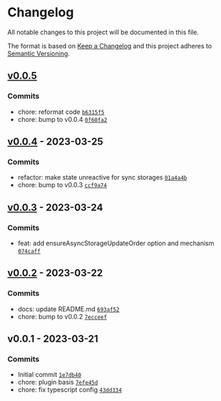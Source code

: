 # Changelog

All notable changes to this project will be documented in this file.

The format is based on [Keep a Changelog](https://keepachangelog.com/en/1.0.0/)
and this project adheres to [Semantic Versioning](https://semver.org/spec/v2.0.0.html).

## [v0.0.5](https://github.com/noeGnh/pinia-persistedstate-plugin/compare/v0.0.4...v0.0.5)

### Commits

- chore: reformat code [`b6315f5`](https://github.com/noeGnh/pinia-persistedstate-plugin/commit/b6315f52eda97d8191d0ad97a8892c882b3b3ac2)
- chore: bump to v0.0.4 [`0f60fa2`](https://github.com/noeGnh/pinia-persistedstate-plugin/commit/0f60fa235ad181f45b6dc119b63e5ca13ceebc9a)

## [v0.0.4](https://github.com/noeGnh/pinia-persistedstate-plugin/compare/v0.0.3...v0.0.4) - 2023-03-25

### Commits

- refactor: make state unreactive for sync storages [`01a4a4b`](https://github.com/noeGnh/pinia-persistedstate-plugin/commit/01a4a4b65fe53a66a385477b06b8e07bb101326a)
- chore: bump to v0.0.3 [`ccf9a74`](https://github.com/noeGnh/pinia-persistedstate-plugin/commit/ccf9a74d8b4497ddf7972df8aa5d5bb4d3cd0714)

## [v0.0.3](https://github.com/noeGnh/pinia-persistedstate-plugin/compare/v0.0.2...v0.0.3) - 2023-03-24

### Commits

- feat: add ensureAsyncStorageUpdateOrder option and mechanism [`074caff`](https://github.com/noeGnh/pinia-persistedstate-plugin/commit/074caff3d30c9039a084a930007fa06b94c4ca4c)

## [v0.0.2](https://github.com/noeGnh/pinia-persistedstate-plugin/compare/v0.0.1...v0.0.2) - 2023-03-22

### Commits

- docs: update README.md [`693af52`](https://github.com/noeGnh/pinia-persistedstate-plugin/commit/693af527f87c615a122ec4b5c7aadbf6a0ee30f0)
- chore: bump to v0.0.2 [`7ecceef`](https://github.com/noeGnh/pinia-persistedstate-plugin/commit/7ecceefdbb311df100c87d88d2ab8089191e5cc2)

## v0.0.1 - 2023-03-21

### Commits

- Initial commit [`1e7db40`](https://github.com/noeGnh/pinia-persistedstate-plugin/commit/1e7db40f8f311020e4a8ece5950466aef772ffc4)
- chore: plugin basis [`7efe45d`](https://github.com/noeGnh/pinia-persistedstate-plugin/commit/7efe45d30250d0e79b43ab57a1b115635e69ff3e)
- chore: fix typescript config [`43dd334`](https://github.com/noeGnh/pinia-persistedstate-plugin/commit/43dd3341b70e3abb939fea191e28eb49b7ae9d33)
